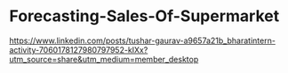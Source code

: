 # Forecasting-Sales-Of-Supermarket
https://www.linkedin.com/posts/tushar-gaurav-a9657a21b_bharatintern-activity-7060178127980797952-kIXx?utm_source=share&utm_medium=member_desktop
